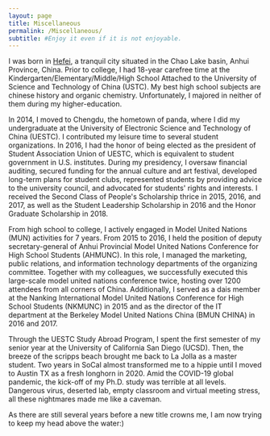 ```yaml
---
layout: page
title: Miscellaneous
permalink: /Miscellaneous/
subtitle: #Enjoy it even if it is not enjoyable.
---
```


I was born in [Hefei](https://en.wikipedia.org/wiki/Hefei), a tranquil city situated in the Chao Lake basin, Anhui Province, China. Prior to college, I had 18-year carefree time at the Kindergarten/Elementary/Middle/High School Attached to the University of Science and Technology of China (USTC). My best high school subjects are chinese history and organic chemistry. Unfortunately, I majored in neither of them during my higher-education.

In 2014, I moved to Chengdu, the hometown of panda, where I did my undergraduate at the University of Electronic Science and Technology of China (UESTC). I contributed my leisure time to several student organizations. In 2016, I had the honor of being elected as the president of Student Association Union of UESTC, which is equivalent to student government in U.S. institutes. During my presidency, I oversaw financial auditing, secured funding for the annual culture and art festival, developed long-term plans for student clubs, represented students by providing advice to the university council, and advocated for students' rights and interests. I received the Second Class of People's Scholarship thrice in 2015, 2016, and 2017, as well as the Student Leadership Scholarship in 2016 and the Honor Graduate Scholarship in 2018.

From high school to college, I actively engaged in Model United Nations (MUN) activities for 7 years. From 2015 to 2016, I held the position of deputy secretary-general of Anhui Provincial Model United Nations Conference for High School Students (AHMUNC). In this role, I managed the marketing, public relations, and information technology departments of the organizing committee. Together with my colleagues, we successfully executed this large-scale model united nations conference twice, hosting over 1200 attendees from all corners of China. Additionally, I served as a dais member at the Nanking International Model United Nations Conference for High School Students (NKMUNC) in 2015 and as the director of the IT department at the Berkeley Model United Nations China (BMUN CHINA) in 2016 and 2017.

Through the UESTC Study Abroad Program, I spent the first semester of my senior year at the University of California San Diego (UCSD). Then, the breeze of the scripps beach brought me back to La Jolla as a master student. Two years in SoCal almost transformed me to a hippie until I moved to Austin TX as a fresh longhorn in 2020. Amid the COVID-19 global pandemic, the kick-off of my Ph.D. study was terrible at all levels. Dangerous virus, deserted lab, empty classroom and virtual meeting stress, all these nightmares made me like a caveman. 

As there are still several years before a new title crowns me, I am now trying to keep my head above the water:)